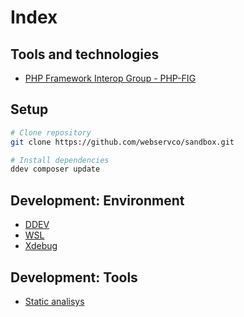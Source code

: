 # Index

## Tools and technologies

- [PHP Framework Interop Group - PHP-FIG](https://www.php-fig.org/)

## Setup

```sh
# Clone repository
git clone https://github.com/webservco/sandbox.git

# Install dependencies
ddev composer update
```

## Development: Environment

- [DDEV](Development/Environment/DDEV/index.md)
- [WSL](Development/Environment/WSL/index.md)
- [Xdebug](Development/Environment/Xdebug/index.md)

## Development: Tools

- [Static analisys](Development/Tools/StaticAnalisys.md)
